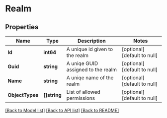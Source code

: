 # Realm

## Properties
Name | Type | Description | Notes
------------ | ------------- | ------------- | -------------
**Id** | **int64** | A unique id given to the realm | [optional] [default to null]
**Guid** | **string** | A uniqe GUID assigned to the realm | [optional] [default to null]
**Name** | **string** | A uniqe name of the realm | [optional] [default to null]
**ObjectTypes** | **[]string** | List of allowed permissions | [optional] [default to null]

[[Back to Model list]](../README.md#documentation-for-models) [[Back to API list]](../README.md#documentation-for-api-endpoints) [[Back to README]](../README.md)

